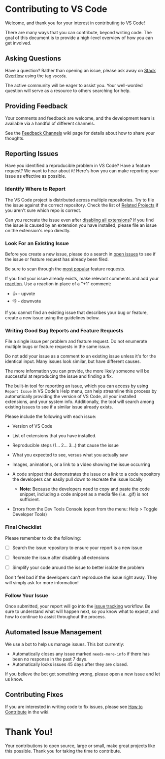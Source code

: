 # Contributing to VS Code

Welcome, and thank you for your interest in contributing to VS Code!

There are many ways that you can contribute, beyond writing code. The goal of this document is to provide a high-level overview of how you can get involved.

## Asking Questions

Have a question? Rather than opening an issue, please ask away on [Stack Overflow](https://stackoverflow.com/questions/tagged/vscode) using the tag `vscode`.

The active community will be eager to assist you. Your well-worded question will serve as a resource to others searching for help.

## Providing Feedback

Your comments and feedback are welcome, and the development team is available via a handful of different channels.

See the [Feedback Channels](https://github.com/Microsoft/vscode/wiki/Feedback-Channels) wiki page for details about how to share your thoughts.

## Reporting Issues

Have you identified a reproducible problem in VS Code? Have a feature request? We want to hear about it! Here's how you can make reporting your issue as effective as possible.

### Identify Where to Report

The VS Code project is distributed across multiple repositories. Try to file the issue against the correct repository. Check the list of [Related Projects](https://github.com/Microsoft/vscode/wiki/Related-Projects) if you aren't sure which repo is correct.

Can you recreate the issue even after [disabling all extensions](https://code.visualstudio.com/docs/editor/extension-gallery#_disable-an-extension)? If you find the issue is caused by an extension you have installed, please file an issue on the extension's repo directly.

### Look For an Existing Issue

Before you create a new issue, please do a search in [open issues](https://github.com/Microsoft/vscode/issues) to see if the issue or feature request has already been filed.

Be sure to scan through the [most popular](https://github.com/Microsoft/vscode/issues?q=is%3Aopen+is%3Aissue+label%3Afeature-request+sort%3Areactions-%2B1-desc) feature requests.

If you find your issue already exists, make relevant comments and add your [reaction](https://github.com/blog/2119-add-reactions-to-pull-requests-issues-and-comments). Use a reaction in place of a "+1" comment:

* 👍 - upvote
* 👎 - downvote


If you cannot find an existing issue that describes your bug or feature, create a new issue using the guidelines below.

### Writing Good Bug Reports and Feature Requests

File a single issue per problem and feature request. Do not enumerate multiple bugs or feature requests in the same issue.

Do not add your issue as a comment to an existing issue unless it's for the identical input. Many issues look similar, but have different causes.

The more information you can provide, the more likely someone will be successful at reproducing the issue and finding a fix.

The built-in tool for reporting an issue, which you can access by using `Report Issue` in VS Code's Help menu, can help streamline this process by automatically providing the version of VS Code, all your installed extensions, and your system info. Additionally, the tool will search among existing issues to see if a similar issue already exists.

Please include the following with each issue:

* Version of VS Code

* List of extensions that you have installed.

* Reproducible steps (1... 2... 3...) that cause the issue

* What you expected to see, versus what you actually saw

* Images, animations, or a link to a video showing the issue occurring

* A code snippet that demonstrates the issue or a link to a code repository the developers can easily pull down to recreate the issue locally

  * **Note:** Because the developers need to copy and paste the code snippet, including a code snippet as a media file (i.e. .gif) is not sufficient.

* Errors from the Dev Tools Console (open from the menu: Help > Toggle Developer Tools)

### Final Checklist

Please remember to do the following:

* [ ] Search the issue repository to ensure your report is a new issue

* [ ] Recreate the issue after disabling all extensions

* [ ] Simplify your code around the issue to better isolate the problem

Don't feel bad if the developers can't reproduce the issue right away. They will simply ask for more information!

### Follow Your Issue

Once submitted, your report will go into the [issue tracking](https://github.com/Microsoft/vscode/wiki/Issue-Tracking) workflow. Be sure to understand what will happen next, so you know what to expect, and how to continue to assist throughout the process.

## Automated Issue Management

We use a bot to help us manage issues. This bot currently:

* Automatically closes any issue marked `needs-more-info` if there has been no response in the past 7 days.
* Automatically locks issues 45 days after they are closed.

If you believe the bot got something wrong, please open a new issue and let us know.

## Contributing Fixes

If you are interested in writing code to fix issues,
please see [How to Contribute](https://github.com/Microsoft/vscode/wiki/How-to-Contribute) in the wiki.

# Thank You!

Your contributions to open source, large or small, make great projects like this possible. Thank you for taking the time to contribute.

